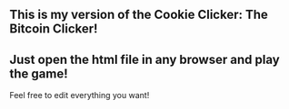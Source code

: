 This is my version of the Cookie Clicker: The Bitcoin Clicker!
-----------
Just open the html file in any browser and play the game!
-----------
Feel free to edit everything you want!
